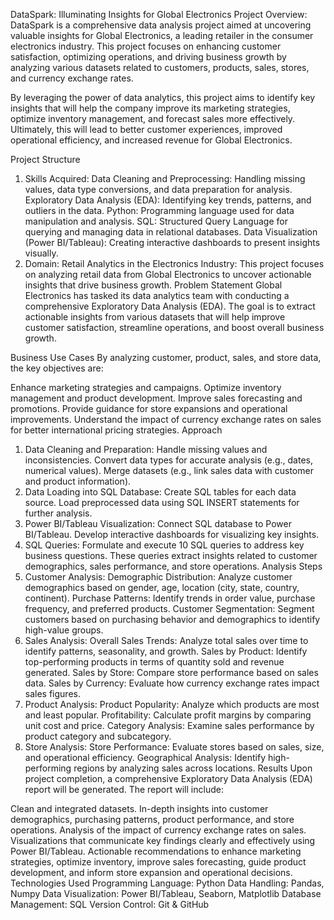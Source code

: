 DataSpark: Illuminating Insights for Global Electronics
Project Overview:
DataSpark is a comprehensive data analysis project aimed at uncovering valuable insights for Global Electronics, a leading retailer in the consumer electronics industry. This project focuses on enhancing customer satisfaction, optimizing operations, and driving business growth by analyzing various datasets related to customers, products, sales, stores, and currency exchange rates.

By leveraging the power of data analytics, this project aims to identify key insights that will help the company improve its marketing strategies, optimize inventory management, and forecast sales more effectively. Ultimately, this will lead to better customer experiences, improved operational efficiency, and increased revenue for Global Electronics.

Project Structure
1. Skills Acquired:
Data Cleaning and Preprocessing: Handling missing values, data type conversions, and data preparation for analysis.
Exploratory Data Analysis (EDA): Identifying key trends, patterns, and outliers in the data.
Python: Programming language used for data manipulation and analysis.
SQL: Structured Query Language for querying and managing data in relational databases.
Data Visualization (Power BI/Tableau): Creating interactive dashboards to present insights visually.
2. Domain:
Retail Analytics in the Electronics Industry: This project focuses on analyzing retail data from Global Electronics to uncover actionable insights that drive business growth.
Problem Statement
Global Electronics has tasked its data analytics team with conducting a comprehensive Exploratory Data Analysis (EDA). The goal is to extract actionable insights from various datasets that will help improve customer satisfaction, streamline operations, and boost overall business growth.

Business Use Cases
By analyzing customer, product, sales, and store data, the key objectives are:

Enhance marketing strategies and campaigns.
Optimize inventory management and product development.
Improve sales forecasting and promotions.
Provide guidance for store expansions and operational improvements.
Understand the impact of currency exchange rates on sales for better international pricing strategies.
Approach
1. Data Cleaning and Preparation:
Handle missing values and inconsistencies.
Convert data types for accurate analysis (e.g., dates, numerical values).
Merge datasets (e.g., link sales data with customer and product information).
2. Data Loading into SQL Database:
Create SQL tables for each data source.
Load preprocessed data using SQL INSERT statements for further analysis.
3. Power BI/Tableau Visualization:
Connect SQL database to Power BI/Tableau.
Develop interactive dashboards for visualizing key insights.
4. SQL Queries:
Formulate and execute 10 SQL queries to address key business questions. These queries extract insights related to customer demographics, sales performance, and store operations.
Analysis Steps
1. Customer Analysis:
Demographic Distribution: Analyze customer demographics based on gender, age, location (city, state, country, continent).
Purchase Patterns: Identify trends in order value, purchase frequency, and preferred products.
Customer Segmentation: Segment customers based on purchasing behavior and demographics to identify high-value groups.
2. Sales Analysis:
Overall Sales Trends: Analyze total sales over time to identify patterns, seasonality, and growth.
Sales by Product: Identify top-performing products in terms of quantity sold and revenue generated.
Sales by Store: Compare store performance based on sales data.
Sales by Currency: Evaluate how currency exchange rates impact sales figures.
3. Product Analysis:
Product Popularity: Analyze which products are most and least popular.
Profitability: Calculate profit margins by comparing unit cost and price.
Category Analysis: Examine sales performance by product category and subcategory.
4. Store Analysis:
Store Performance: Evaluate stores based on sales, size, and operational efficiency.
Geographical Analysis: Identify high-performing regions by analyzing sales across locations.
Results
Upon project completion, a comprehensive Exploratory Data Analysis (EDA) report will be generated. The report will include:

Clean and integrated datasets.
In-depth insights into customer demographics, purchasing patterns, product performance, and store operations.
Analysis of the impact of currency exchange rates on sales.
Visualizations that communicate key findings clearly and effectively using Power BI/Tableau.
Actionable recommendations to enhance marketing strategies, optimize inventory, improve sales forecasting, guide product development, and inform store expansion and operational decisions.
Technologies Used
Programming Language: Python
Data Handling: Pandas, Numpy
Data Visualization: Power BI/Tableau, Seaborn, Matplotlib
Database Management: SQL
Version Control: Git & GitHub
